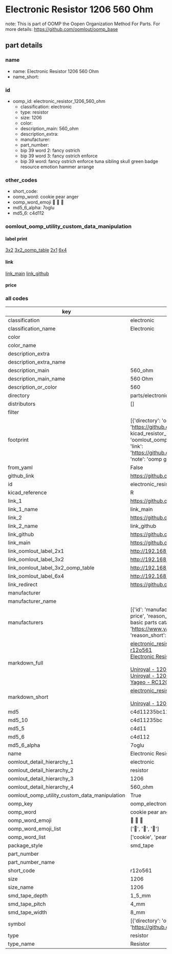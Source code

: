 # Electronic Resistor 1206 560 Ohm  

note: This is part of OOMP the Oopen Organization Method For Parts. For more details: https://github.com/oomlout/oomp_base

##  part details
  







### name
* name: Electronic Resistor 1206 560 Ohm
* name_short: 
### id
* oomp_id: electronic_resistor_1206_560_ohm
  * classification: electronic
  * type: resistor
  * size: 1206
  * color: 
  * description_main: 560_ohm
  * description_extra: 
  * manufacturer: 
  * part_number: 
  * bip 39 word 2: fancy ostrich
  * bip 39 word 3: fancy ostrich enforce
  * bip 39 word: fancy ostrich enforce tuna sibling skull green badge resource emotion hammer arrange

### other_codes
* short_code: 
* oomp_word: cookie pear anger
* oomp_word_emoji :cookie: :pear: :anger:
* md5_6_alpha: 7oglu
* md5_6: c4d112






### oomlout_oomp_utility_custom_data_manipulation
#### label print
[3x2](http://192.168.1.245:1112/?label=oomp%207oglu)
[3x2_oomp_table](http://192.168.1.108:1112/?label=oomp%207oglu)
[2x1](http://192.168.1.242:1112/?label=oomp%207oglu)
[6x4](http://192.168.1.55:1112/?label=oomp%207oglu)    

#### link

[link_main](https://github.com/oomlout/oomlout_oomp_version_1_messy/tree/main/parts/electronic_resistor_1206_560_ohm) [link_github](https://github.com/oomlout/oomlout_oomp_version_1_messy/tree/main/parts/electronic_resistor_1206_560_ohm)                             

#### price







### all codes 
| key | value |  
| --- | --- |  
| classification | electronic |  
| classification_name | Electronic |  
| color |  |  
| color_name |  |  
| description_extra |  |  
| description_extra_name |  |  
| description_main | 560_ohm |  
| description_main_name | 560 Ohm |  
| description_or_color | 560 |  
| directory | parts/electronic_resistor_1206_560_ohm |  
| distributors | [] |  
| filter |  |  
| footprint | [{'directory': 'oomlout_oomp_footprint_bot/footprints/kicad_resistor_smd_r_1206_3216metric//working/working.kicad_mod', 'index': 0, 'link': 'https://github.com/oomlout/oomlout_oomp_footprint_bot/tree/main/foootprntss/kicad_resistor_smd_r_1206_3216metric', 'note': 'source footprint kicad_resistor_smd_r_1206_3216metric', 'oomp_key': 'oomp_kicad_resistor_smd_r_1206_3216metric'}, {'directory': 'oomlout_oomp_footprint_bot/footprints/oomlout_oomlout_oomp_part_footprints_r12o561_electronic_resistor_1206_560_ohm//working/working.kicad_mod', 'index': 1, 'link': 'https://github.com/oomlout/oomlout_oomp_footprint_bot/tree/main/foootprntss/oomlout_oomlout_oomp_part_footprints_r12o561_electronic_resistor_1206_560_ohm', 'note': 'oomp generated footprint', 'oomp_key': 'oomp_oomlout_oomlout_oomp_part_footprints_r12o561_electronic_resistor_1206_560_ohm'}] |  
| from_yaml | False |  
| github_link | https://github.com/oomlout/oomlout_oomp_part_src/tree/main/parts/electronic_resistor_1206_560_ohm |  
| id | electronic_resistor_1206_560_ohm |  
| kicad_reference | R |  
| link_1 | https://github.com/oomlout/oomlout_oomp_version_1_messy/tree/main/parts/electronic_resistor_1206_560_ohm |  
| link_1_name | link_main |  
| link_2 | https://github.com/oomlout/oomlout_oomp_version_1_messy/tree/main/parts/electronic_resistor_1206_560_ohm |  
| link_2_name | link_github |  
| link_github | https://github.com/oomlout/oomlout_oomp_version_1_messy/tree/main/parts/electronic_resistor_1206_560_ohm |  
| link_main | https://github.com/oomlout/oomlout_oomp_version_1_messy/tree/main/parts/electronic_resistor_1206_560_ohm |  
| link_oomlout_label_2x1 | http://192.168.1.242:1112/?label=oomp%207oglu |  
| link_oomlout_label_3x2 | http://192.168.1.245:1112/?label=oomp%207oglu |  
| link_oomlout_label_3x2_oomp_table | http://192.168.1.108:1112/?label=oomp%207oglu |  
| link_oomlout_label_6x4 | http://192.168.1.55:1112/?label=oomp%207oglu |  
| link_redirect | https://github.com/oomlout/oomlout_oomp_version_1_messy/tree/main/parts/electronic_resistor_1206_560_ohm |  
| manufacturer |  |  
| manufacturer_name |  |  
| manufacturers | [{'id': 'manufacturer_uniroyal', 'link': '', 'name': 'Uniroyal', 'note': {'reason': 'did this one first, but not in jlc pcb basic parts and 1 percent are and they are the same price', 'reason_short': 'not in jlc basic parts'}, 'part_number': '1206W4J0561T5E'}, {'id': 'manufacturer_uniroyal', 'link': '', 'name': 'Uniroyal', 'note': {'reason': 'in the jlc basic parts catalogue', 'reason_short': 'jlc basic part'}, 'part_number': '1206W4F5600T5E'}, {'id': 'manufacturer_yageo', 'link': 'https://www.yageo.com/en/Chart/Download/pdf/RC1206JR-07560RL', 'name': 'Yageo', 'note': {'reason': 'yageo is a commonly cross referenced part number', 'reason_short': 'available everywhere'}, 'part_number': 'RC1206JR-07560RL'}] |  
| markdown_full | [electronic_resistor_1206_560_ohm](none)<br>[r12o561](none)<br>[Electronic Resistor 1206 560 Ohm](none)<br><br>[Uniroyal - 1206W4J0561T5E- not in jlc basic parts]() [(L)  ](https://www.lcsc.com/search?q=1206W4J0561T5E)[(D)  ](https://www.digikey.com/en/products?keywords=1206W4J0561T5E)[(M)  ](https://www.mouser.com/Search/Refine?Keyword=1206W4J0561T5E)[(N)  ](https://www.newark.com/search?st=1206W4J0561T5E)[(SZ)  ](https://so.szlcsc.com/global.html?k=1206W4J0561T5E)<br>[Uniroyal - 1206W4F5600T5E- jlc basic part]() [(L)  ](https://www.lcsc.com/search?q=1206W4F5600T5E)[(D)  ](https://www.digikey.com/en/products?keywords=1206W4F5600T5E)[(M)  ](https://www.mouser.com/Search/Refine?Keyword=1206W4F5600T5E)[(N)  ](https://www.newark.com/search?st=1206W4F5600T5E)[(SZ)  ](https://so.szlcsc.com/global.html?k=1206W4F5600T5E)<br>[Yageo - RC1206JR-07560RL- available everywhere](https://www.yageo.com/en/Chart/Download/pdf/RC1206JR-07560RL) [(L)  ](https://www.lcsc.com/search?q=RC1206JR-07560RL)[(D)  ](https://www.digikey.com/en/products?keywords=RC1206JR-07560RL)[(M)  ](https://www.mouser.com/Search/Refine?Keyword=RC1206JR-07560RL)[(N)  ](https://www.newark.com/search?st=RC1206JR-07560RL)[(SZ)  ](https://so.szlcsc.com/global.html?k=RC1206JR-07560RL)<br> |  
| markdown_short | [electronic_resistor_1206_560_ohm](none)<br><br>[Uniroyal - 1206W4J0561T5E- not in jlc basic parts]()[Uniroyal - 1206W4F5600T5E- jlc basic part]()[Yageo - RC1206JR-07560RL- available everywhere](https://www.yageo.com/en/Chart/Download/pdf/RC1206JR-07560RL) |  
| md5 | c4d11235bc116ccb2b63dea694673a97 |  
| md5_10 | c4d11235bc |  
| md5_5 | c4d11 |  
| md5_6 | c4d112 |  
| md5_6_alpha | 7oglu |  
| name | Electronic Resistor 1206 560 Ohm |  
| oomlout_detail_hierarchy_1 | electronic |  
| oomlout_detail_hierarchy_2 | resistor |  
| oomlout_detail_hierarchy_3 | 1206 |  
| oomlout_detail_hierarchy_4 | 560_ohm |  
| oomlout_oomp_utility_custom_data_manipulation | True |  
| oomp_key | oomp_electronic_resistor_1206_560_ohm |  
| oomp_word | cookie pear anger |  
| oomp_word_emoji | :cookie: :pear: :anger: |  
| oomp_word_emoji_list | [':cookie:', ':pear:', ':anger:'] |  
| oomp_word_list | ['cookie', 'pear', 'anger'] |  
| package_style | smd_tape |  
| part_number |  |  
| part_number_name |  |  
| short_code | r12o561 |  
| size | 1206 |  
| size_name | 1206 |  
| smd_tape_depth | 1_5_mm |  
| smd_tape_pitch | 4_mm |  
| smd_tape_width | 8_mm |  
| symbol | [{'directory': 'oomlout_oomp_symbol_bot/symbols/kicad_device_r//working/working.kicad_sym', 'index': 0, 'link': 'https://github.com/oomlout/oomlout_oomp_symbol_bot/tree/main/symbols/kicad_device_r', 'oomp_key': 'oomp_kicad_device_r'}] |  
| type | resistor |  
| type_name | Resistor |  
